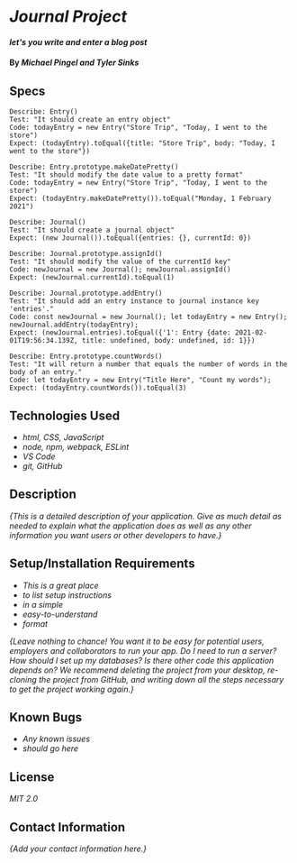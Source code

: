 # _Journal Project_

#### _let's you write and enter a blog post_

#### By _**Michael Pingel and Tyler Sinks**_

## Specs
```
Describe: Entry()
Test: "It should create an entry object"
Code: todayEntry = new Entry("Store Trip", "Today, I went to the store")
Expect: (todayEntry).toEqual({title: "Store Trip", body: "Today, I went to the store"})

Describe: Entry.prototype.makeDatePretty()
Test: "It should modify the date value to a pretty format"
Code: todayEntry = new Entry("Store Trip", "Today, I went to the store")
Expect: (todayEntry.makeDatePretty()).toEqual("Monday, 1 February 2021")

Describe: Journal()
Test: "It should create a journal object"
Expect: (new Journal()).toEqual({entries: {}, currentId: 0})

Describe: Journal.prototype.assignId()
Test: "It should modify the value of the currentId key"
Code: newJournal = new Journal(); newJournal.assignId()
Expect: (newJournal.currentId).toEqual(1)

Describe: Journal.prototype.addEntry()
Test: "It should add an entry instance to journal instance key 'entries'."
Code: const newJournal = new Journal(); let todayEntry = new Entry(); newJournal.addEntry(todayEntry);
Expect: (newJournal.entries).toEqual({'1': Entry {date: 2021-02-01T19:56:34.139Z, title: undefined, body: undefined, id: 1}})

Describe: Entry.prototype.countWords()
Test: "It will return a number that equals the number of words in the body of an entry."
Code: let todayEntry = new Entry("Title Here", "Count my words");
Expect: (todayEntry.countWords()).toEqual(3)
```

## Technologies Used

* _html, CSS, JavaScript_
* _node, npm, webpack, ESLint_
* _VS Code_
* _git, GitHub_

## Description

_{This is a detailed description of your application. Give as much detail as needed to explain what the application does as well as any other information you want users or other developers to have.}_

## Setup/Installation Requirements

* _This is a great place_
* _to list setup instructions_
* _in a simple_
* _easy-to-understand_
* _format_

_{Leave nothing to chance! You want it to be easy for potential users, employers and collaborators to run your app. Do I need to run a server? How should I set up my databases? Is there other code this application depends on? We recommend deleting the project from your desktop, re-cloning the project from GitHub, and writing down all the steps necessary to get the project working again.}_

## Known Bugs

* _Any known issues_
* _should go here_

## License

_MIT 2.0_

## Contact Information

_{Add your contact information here.}_